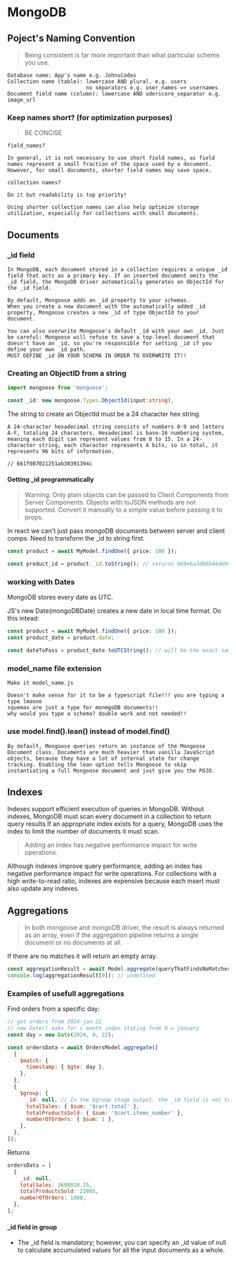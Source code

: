 # MongoDB

## Poject's Naming Convention

> Being consistent is far more important than what particular scheme you use.

```text
Database name: App's name e.g. JohnsCodes
Collection name (table): lowercase AND plural. e.g. users
                         no separators e.g. user_names => usernames
Document field name (column): lowercase AND uderscore_separator e.g. image_url
```

### Keep names short? (for optimization purposes)

> BE CONCISE

```texT
field_names?

In general, it is not necessary to use short field names, as field names represent a small fraction of the space used by a document. However, for small documents, shorter field names may save space.

collection names?

Do it but readability is top priority!

Using shorter collection names can also help optimize storage utilization, especially for collections with small documents.
```

## Documents

### \_id field

```text
In MongoDB, each document stored in a collection requires a unique _id field that acts as a primary key. If an inserted document omits the _id field, the MongoDB driver automatically generates an ObjectId for the _id field.

By default, Mongoose adds an _id property to your schemas.
When you create a new document with the automatically added _id property, Mongoose creates a new _id of type ObjectId to your document.

You can also overwrite Mongoose's default _id with your own _id. Just be careful: Mongoose will refuse to save a top-level document that doesn't have an _id, so you're responsible for setting _id if you define your own _id path.
MUST DEFINE _id ON YOUR SCHEMA IN ORDER TO OVERWRITE IT!!
```

### Creating an ObjectID from a string

```ts
import mongoose from 'mongoose';

const _id: new mongoose.Types.ObjectId(input:string),
```

The string to create an ObjectId must be a 24 character hex string.

```text
A 24-character hexadecimal string consists of numbers 0-9 and letters A-F, totaling 24 characters. Hexadecimal is base-16 numbering system, meaning each digit can represent values from 0 to 15. In a 24-character string, each character represents 4 bits, so in total, it represents 96 bits of information.

// 661f007021251ab30391394c
```

#### Getting \_id programmatically

> Warning: Only plain objects can be passed to Client Components from Server Components. Objects with toJSON methods are not supported. Convert it manually to a simple value before passing it to props.

In react we can't just pass mongoDB documents between server and client comps. Need to transform the \_id to string first.

```ts
const product = await MyModel.findOne({ price: 100 });

const product_id = product._id.toString(); // returns 660e6a3db6b44de9cd6bbbbb instead of ObjectId('660e6a3db6b44de9cd6bbbbb')
```

### working with Dates

MongoDB stores every date as UTC.

JS's new Date(mongoDBDate) creates a new date in local time format. Do this intead:

```ts
const product = await MyModel.findOne({ price: 100 });
const product_date = product.date;

const dateToPass = product_date.toUTCString(); // will be the exact same format as the date stored in mongoDB
```

### model_name file extension

```text
Make it model_name.js

Doesn't make sense for it to be a typescript file!!! you are typing a type lmaooo
squemas are just a type for monmgoDB documents!!
why would you type a schema? double work and not needed!!
```

### use model.find().lean() instead of model.find()

```text
By default, Mongoose queries return an instance of the Mongoose Document class. Documents are much heavier than vanilla JavaScript objects, because they have a lot of internal state for change tracking. Enabling the lean option tells Mongoose to skip instantiating a full Mongoose document and just give you the POJO.
```

## Indexes

Indexes support efficient execution of queries in MongoDB. Without indexes, MongoDB must scan every document in a collection to return query results.If an appropriate index exists for a query, MongoDB uses the index to limit the number of documents it must scan.

> Adding an index has negative performance impact for write operations.

Although indexes improve query performance, adding an index has negative performance impact for write operations. For collections with a high write-to-read ratio, indexes are expensive because each insert must also update any indexes.

## Aggregations

> In both mongoose and mongoDB driver, the result is always returned as an array, even if the aggregation pipeline returns a single document or no documents at all.

If there are no matches it will return an empty array.

```js
const aggregationResult = await Model.aggregate(queryThatFindsNoMatches);
console.log(aggregationResult[0]); // undefined
```

### Examples of usefull aggregations

Find orders from a specific day:

```js
// get orders from 2024-jan-22
// new Date() asks for s month index stating from 0 = january
const day = new Date(2024, 0, 22);

const ordersData = await OrdersModel.aggregate([
  {
    $match: {
      timestamp: { $gte: day },
    },
  },
  {
    $group: {
      _id: null, // In the $group stage output, the _id field is set to the group key for that document.
      totalSales: { $sum: '$cart.total' },
      totalProductsSold: { $sum: '$cart.items_number' },
      numberOfOrders: { $sum: 1 },
    },
  },
]);
```

Returns

```js
ordersData = [
  {
    _id: null,
    totalSales: 3608010.15,
    totalProductsSold: 23865,
    numberOfOrders: 1000,
  },
];
```

#### \_id field in group

- The \_id field is mandatory; however, you can specify an \_id value of null to calculate accumulated values for all the input documents as a whole.
